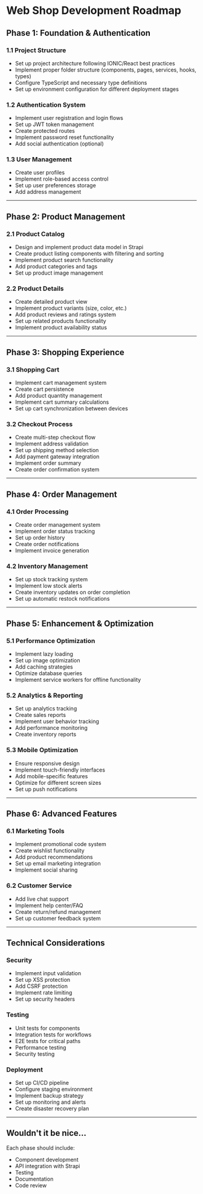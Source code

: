 # Web Shop Development Roadmap

## Phase 1: Foundation & Authentication
### 1.1 Project Structure
- Set up project architecture following IONIC/React best practices
- Implement proper folder structure (components, pages, services, hooks, types)
- Configure TypeScript and necessary type definitions
- Set up environment configuration for different deployment stages

### 1.2 Authentication System
- Implement user registration and login flows
- Set up JWT token management
- Create protected routes
- Implement password reset functionality
- Add social authentication (optional)

### 1.3 User Management
- Create user profiles
- Implement role-based access control
- Set up user preferences storage
- Add address management

___
## Phase 2: Product Management
### 2.1 Product Catalog
- Design and implement product data model in Strapi
- Create product listing components with filtering and sorting
- Implement product search functionality
- Add product categories and tags
- Set up product image management

### 2.2 Product Details
- Create detailed product view
- Implement product variants (size, color, etc.)
- Add product reviews and ratings system
- Set up related products functionality
- Implement product availability status

---
## Phase 3: Shopping Experience
### 3.1 Shopping Cart
- Implement cart management system
- Create cart persistence
- Add product quantity management
- Implement cart summary calculations
- Set up cart synchronization between devices

### 3.2 Checkout Process
- Create multi-step checkout flow
- Implement address validation
- Set up shipping method selection
- Add payment gateway integration
- Implement order summary
- Create order confirmation system

---
## Phase 4: Order Management
### 4.1 Order Processing
- Create order management system
- Implement order status tracking
- Set up order history
- Create order notifications
- Implement invoice generation

### 4.2 Inventory Management
- Set up stock tracking system
- Implement low stock alerts
- Create inventory updates on order completion
- Set up automatic restock notifications

---
## Phase 5: Enhancement & Optimization
### 5.1 Performance Optimization
- Implement lazy loading
- Set up image optimization
- Add caching strategies
- Optimize database queries
- Implement service workers for offline functionality

### 5.2 Analytics & Reporting
- Set up analytics tracking
- Create sales reports
- Implement user behavior tracking
- Add performance monitoring
- Create inventory reports

### 5.3 Mobile Optimization
- Ensure responsive design
- Implement touch-friendly interfaces
- Add mobile-specific features
- Optimize for different screen sizes
- Set up push notifications

---
## Phase 6: Advanced Features
### 6.1 Marketing Tools
- Implement promotional code system
- Create wishlist functionality
- Add product recommendations
- Set up email marketing integration
- Implement social sharing

### 6.2 Customer Service
- Add live chat support
- Implement help center/FAQ
- Create return/refund management
- Set up customer feedback system

---
## Technical Considerations
### Security
- Implement input validation
- Set up XSS protection
- Add CSRF protection
- Implement rate limiting
- Set up security headers

### Testing
- Unit tests for components
- Integration tests for workflows
- E2E tests for critical paths
- Performance testing
- Security testing

### Deployment
- Set up CI/CD pipeline
- Configure staging environment
- Implement backup strategy
- Set up monitoring and alerts
- Create disaster recovery plan

---
## Wouldn't it be nice...
Each phase should include:
- Component development
- API integration with Strapi
- Testing
- Documentation
- Code review
